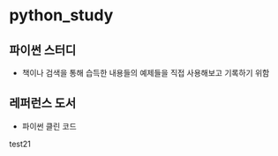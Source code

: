 # python_study

## 파이썬 스터디

- 책이나 검색을 통해 습득한 내용들의 예제들을 직접 사용해보고 기록하기 위함

## 레퍼런스 도서

- 파이썬 클린 코드

test21
